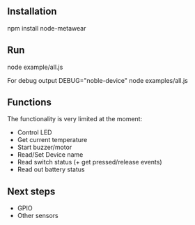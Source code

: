 ## Installation
npm install node-metawear

## Run
node example/all.js

For debug output
DEBUG="noble-device" node examples/all.js

## Functions
The functionality is very limited at the moment:
 - Control LED
 - Get current temperature
 - Start buzzer/motor
 - Read/Set Device name
 - Read switch status (+ get pressed/release events)
 - Read out battery status

## Next steps
 - GPIO
 - Other sensors
